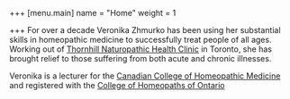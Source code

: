 +++
[menu.main]
name = "Home"
weight = 1

+++
For over a decade Veronika Zhmurko has been using her substantial skills in homeopathic medicine to successfully treat people of all ages. Working out of [Thornhill Naturopathic Health Clinic](http://www.thornhillnaturopathic.ca/) in Toronto, she has brought relief to those suffering from both acute and chronic illnesses.

Veronika is a lecturer for the [Canadian College of Homeopathic Medicine](http://www.homeopathycanada.com/) and registered with the [College of Homeopaths of Ontario](http://www.collegeofhomeopaths.on.ca/)